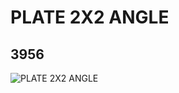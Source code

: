 # PLATE 2X2 ANGLE
## 3956
![PLATE 2X2 ANGLE](https://lc-www-live-s.legocdn.com/media/bricks/5/2/395602.jpg)